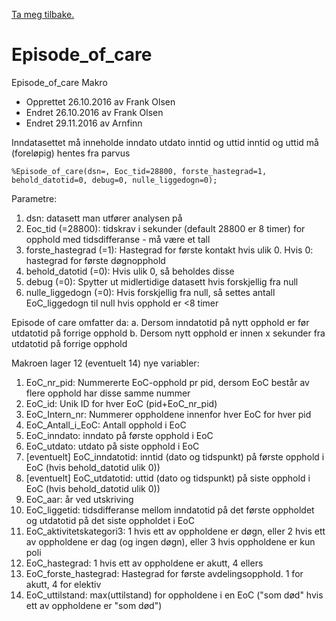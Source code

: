 [Ta meg tilbake.](./)

# Episode_of_care

Episode_of_care Makro 
- Opprettet 26.10.2016 av Frank Olsen
- Endret 26.10.2016 av Frank Olsen
- Endret 29.11.2016 av Arnfinn

Inndatasettet må inneholde inndato utdato inntid og uttid
inntid og uttid må (foreløpig) hentes fra parvus
```
%Episode_of_care(dsn=, Eoc_tid=28800, forste_hastegrad=1, behold_datotid=0, debug=0, nulle_liggedogn=0);
```
Parametre:

1. dsn: datasett man utfører analysen på
2. Eoc_tid (=28800): tidskrav i sekunder (default 28800 er 8 timer) for opphold med tidsdifferanse - må være et tall
3. forste_hastegrad (=1): Hastegrad for første kontakt hvis ulik 0. Hvis 0: hastegrad for første døgnopphold
4. behold_datotid (=0): Hvis ulik 0, så beholdes disse 
5. debug (=0): Spytter ut midlertidige datasett hvis forskjellig fra null
6. nulle_liggedogn (=0): Hvis forskjellig fra null, så settes antall EoC_liggedogn til null hvis opphold er <8 timer

Episode of care omfatter da:
a. Dersom inndatotid på nytt opphold er før utdatotid på forrige opphold
b. Dersom nytt opphold er innen x sekunder fra utdatotid på forrige opphold

Makroen lager 12 (eventuelt 14) nye variabler:
1.  EoC_nr_pid: Nummererte EoC-opphold pr pid, dersom EoC består av flere opphold har disse samme nummer
2.  EoC_id: Unik ID for hver EoC (pid+EoC_nr_pid)
3.  EoC_Intern_nr: Nummerer oppholdene innenfor hver EoC for hver pid
4.  EoC_Antall_i_EoC: Antall opphold i EoC
5.  EoC_inndato: inndato på første opphold i EoC
6.  EoC_utdato: utdato på siste opphold i EoC
7.  [eventuelt] EoC_inndatotid: inntid (dato og tidspunkt) på første opphold i EoC (hvis behold_datotid ulik 0))
8.  [eventuelt] EoC_utdatotid: uttid (dato og tidspunkt) på siste opphold i EoC (hvis behold_datotid ulik 0))
9.  EoC_aar: år ved utskriving
10. EoC_liggetid: tidsdifferanse mellom inndatotid på det første oppholdet og utdatotid på det siste oppholdet i EoC
11. EoC_aktivitetskategori3: 1 hvis ett av oppholdene er døgn, eller 2 hvis ett av oppholdene er dag (og ingen døgn), eller 3 hvis oppholdene er kun poli
12. EoC_hastegrad: 1 hvis ett av oppholdene er akutt, 4 ellers
13. EoC_forste_hastegrad: Hastegrad for første avdelingsopphold. 1 for akutt, 4 for elektiv
14. EoC_uttilstand: max(uttilstand) for oppholdene i en EoC ("som død" hvis ett av oppholdene er "som død")
